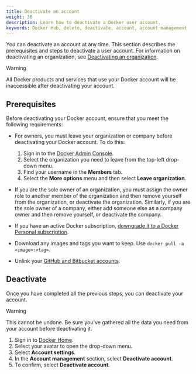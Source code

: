 ```yaml
---
title: Deactivate an account
weight: 30
description: Learn how to deactivate a Docker user account.
keywords: Docker Hub, delete, deactivate, account, account management
---
```


You can deactivate an account at any time. This section describes the prerequisites and steps to deactivate a user account. For information on deactivating an organization, see [Deactivating an organization](../admin/deactivate-account.md).

>[!Warning]
>
> All Docker products and services that use your Docker account will be inaccessible after deactivating your account.

## Prerequisites

Before deactivating your Docker account, ensure that you meet the following requirements:

- For owners, you must leave your organization or company before deactivating your Docker account.
    To do this:
    1. Sign in to the [Docker Admin Console](https://app.docker.com/admin).
    2. Select the organization you need to leave from the top-left drop-down menu.
    3. Find your username in the **Members** tab.
    4. Select the **More options** menu and then select **Leave organization**.

- If you are the sole owner of an organization, you must assign the owner role to another member of the organization and then remove yourself from the organization, or deactivate the organization. Similarly, if you are the sole owner of a company, either add someone else as a company owner and then remove yourself, or deactivate the company.

- If you have an active Docker subscription, [downgrade it to a Docker Personal subscription](../subscription/change.md).

- Download any images and tags you want to keep. Use `docker pull -a <image>:<tag>`.

- Unlink your [GitHub and Bitbucket accounts](../docker-hub/builds/link-source.md#unlink-a-github-user-account).

## Deactivate

Once you have completed all the previous steps, you can deactivate your account.

> [!WARNING]
>
> This cannot be undone. Be sure you've gathered all the data you need from your account before deactivating it.

1. Sign in to [Docker Home](https://app.docker.com/login).
2. Select your avatar to open the drop-down menu.
3. Select **Account settings**.
4. In the **Account management** section, select **Deactivate account**.
5. To confirm, select **Deactivate account**.
